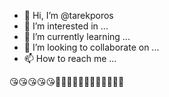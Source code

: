 - 👋 Hi, I’m @tarekporos
- 👀 I’m interested in ...
- 🌱 I’m currently learning ...
- 💞️ I’m looking to collaborate on ...
- 📫 How to reach me ...

<!---
tarekporos/tarekporos is a ✨ special ✨ repository because its `README.md` (this file) appears on your GitHub profile.
You can click the Preview link to take a look at your changes.
--->
😘😘😘😘😘🥰🥰🥰🥰🇧🇩🇧🇩🇧🇩🇧🇩
